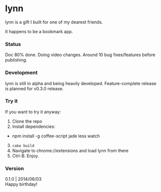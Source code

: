 lynn
===
lynn is a gift I built for one of my dearest friends. 

It happens to be a bookmark app.

### Status
Doc 80% done.
Doing video changes.
Around 10 bug fixes/features before publishing.

### Development
lynn is still in alpha and being heavily developed.
Feature-complete release is planned for v0.3.0 release.

### Try it
If you want to try it anyway:  
1. Clone the repo  
2. Install dependencies:
  - npm install -g coffee-script jade less watch
3. `cake build`
4. Navigate to chrome://extensions and load lynn from there  
5. Ctrl-B. Enjoy.


### Version
0.1.0 | 2014/06/03  
Happy birthday!
